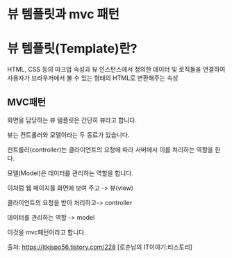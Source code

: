 뷰 템플릿과 mvc 패턴
=====

뷰 템플릿(Template)란?
===
HTML, CSS 등의 마크업 속성과 뷰 인스턴스에서 정의한 데이터 및 로직들을 연결하여 사용자가 브라우저에서 볼 수 있는 형태의 HTML로 변환해주는 속성


MVC패턴
---

화면을 담당하는 뷰 템플릿은 간단히 뷰라고 합니다.

뷰는 컨트롤러와 모델이라는 두 동료가 있습니다.

컨트롤러(controller)는 클라이언트의 요청에 따라 서버에서 이를 처리하는 역할을 한다.

모델(Model)은 데이터를 관리하는 역할을 합니다.

이처럼 웹 페이지를 화면에 보여 주고 -> 뷰(view)

클라이언트의 요청을 받아 처리하고-> controller

데이터를 관리하는 역할 -> model

이것을 mvc패턴이라고 합니다.




출처: https://itkjspo56.tistory.com/228 [로춘남의 IT이야기:티스토리]



